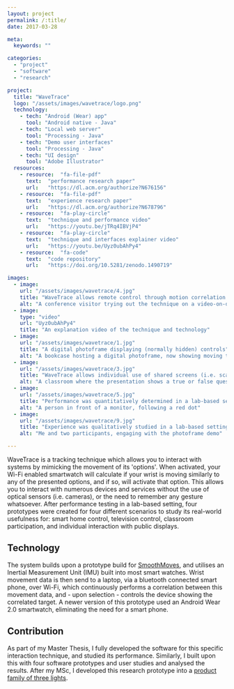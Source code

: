 ```yaml
---
layout: project
permalink: /:title/
date: 2017-03-28

meta:
  keywords: ""

categories:
  - "project"
  - "software"
  - "research"

project:
  title: "WaveTrace"
  logo: "/assets/images/wavetrace/logo.png"
  technology:
    - tech: "Android (Wear) app"
      tool: "Android native - Java"
    - tech: "Local web server"
      tool: "Processing - Java"
    - tech: "Demo user interfaces"
      tool: "Processing - Java"
    - tech: "UI design"
      tool: "Adobe Illustrator"
  resources:
    - resource:  "fa-file-pdf"
      text:  "performance research paper"
      url:   "https://dl.acm.org/authorize?N676156"
    - resource:  "fa-file-pdf"
      text:  "experience research paper"
      url:   "https://dl.acm.org/authorize?N678796"
    - resource:  "fa-play-circle"
      text:  "technique and performance video"
      url:   "https://youtu.be/jTRq4IBVjP4"
    - resource:  "fa-play-circle"
      text:  "technique and interfaces explainer video"
      url:   "https://youtu.be/Uyz0ubAhPy4"
    - resource:  "fa-code"
      text:  "code repository"
      url:   "https://doi.org/10.5281/zenodo.1490719"

images:
  - image:
    url: "/assets/images/wavetrace/4.jpg"
    title: "WaveTrace allows remote control through motion correlation with an interface"
    alt: "A conference visitor trying out the technique on a video-on-demand demo application"
  - image:
    type: "video"
    url: "Uyz0ubAhPy4"
    title: "An explanation video of the technique and technology"
  - image:
    url: "/assets/images/wavetrace/1.jpg"
    title: "A digital photoframe displaying (normally hidden) controls"
    alt: "A bookcase hosting a digital photoframe, now showing moving targets to be controlled"
  - image:
    url: "/assets/images/wavetrace/3.jpg"
    title: "WaveTrace allows individual use of shared screens (i.e. scalable), such as in classrooms"
    alt: "A classroom where the presentation shows a true or false question with moving targets"
  - image:
    url: "/assets/images/wavetrace/5.jpg"
    title: "Performance was quantitatively determined in a lab-based setting"
    alt: "A person in front of a monitor, following a red dot"
  - image:
    url: "/assets/images/wavetrace/9.jpg"
    title: "Experience was qualitatively studied in a lab-based setting"
    alt: "Me and two participants, engaging with the photoframe demo"

---
```


<p>
WaveTrace is a tracking technique which allows you to interact with systems by mimicking the movement of its 'options'. When activated, your Wi-Fi enabled smartwatch will calculate if your wrist is moving similarly to any of the presented options, and if so, will activate that option. This allows you to interact with numerous devices and services without the use of optical sensors (i.e. cameras), or the need to remember any gesture whatsoever. After performance testing in a lab-based setting, four prototypes were created for four different scenarios to study its real-world usefulness for: smart home control, television control, classroom participation, and individual interaction with public displays.
</p>
<h2 class="h2">Technology</h2>
<p>
The system builds upon a prototype build for <u><a href="{{ "/smoothmoves" | prepend: baseurl }}">SmoothMoves</a></u>, and utilises an Inertial Measurement Unit (IMU) built into most smart watches. Wrist movement data is then send to a laptop, via a bluetooth connected smart phone, over Wi-Fi, which continuously performs a correlation between this movement data, and - upon selection - controls the device showing the correlated target. A newer version of this prototype used an Android Wear 2.0 smartwatch, eliminating the need for a smart phone.
</p>
<h2 class="h2">Contribution</h2>
<p>
As part of my Master Thesis, I fully developed the software for this specific interaction technique, and studied its performance. Similarly, I built upon this with four software prototypes and user studies and analysed the results. After my MSc, I developed this research prototype into a <u><a href="{{ "/motionlights" | prepend: baseurl }}"> product family of three lights</a></u>.
</p>
